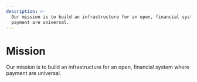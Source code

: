 ```yaml
---
description: >-
  Our mission is to build an infrastructure for an open, financial system where
  payment are universal.
---
```


# Mission

Our mission is to build an infrastructure for an open, financial system where payment are universal.

